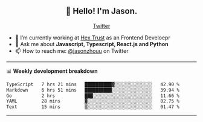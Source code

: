 <h2 align="center">👋 Hello! I'm Jason.</h2>
<p align="center">
  <a href="https://twitter.com/jasonzhouu">Twitter</a>
</p>


- 🔭 I’m currently working at [Hex Trust](https://hextrust.com/) as an Frontend Develoepr
- 💬 Ask me about **Javascript, Typescript, React.js and Python**
- 📫 How to reach me: [@jasonzhouu](https://twitter.com/jasonzhouu) on Twitter

-------

📊 **Weekly development breakdown**
<!--START_SECTION:waka-->

```txt
TypeScript   7 hrs 21 mins   ██████████▓░░░░░░░░░░░░░░   42.90 %
Markdown     6 hrs 51 mins   ██████████░░░░░░░░░░░░░░░   39.94 %
Go           2 hrs           ███░░░░░░░░░░░░░░░░░░░░░░   11.66 %
YAML         28 mins         ▓░░░░░░░░░░░░░░░░░░░░░░░░   02.75 %
Text         15 mins         ▒░░░░░░░░░░░░░░░░░░░░░░░░   01.47 %
```

<!--END_SECTION:waka-->

-------
